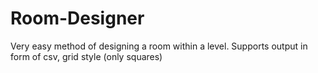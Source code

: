 # Room-Designer
Very easy method of designing a room within a level. Supports output in form of csv, grid style (only squares)
